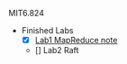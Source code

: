 MIT6.824  
* Finished Labs  
  - [x] [Lab1 MapReduce note](http://plutolove.hatenablog.com/entry/2017/03/29/162635)
  - [] Lab2 Raft